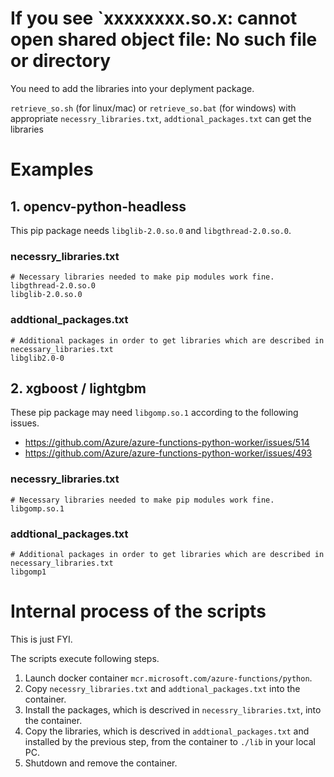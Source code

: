 # If you see `xxxxxxxx.so.x: cannot open shared object file: No such file or directory
You need to add the libraries into your deplyment package.

`retrieve_so.sh` (for linux/mac) or `retrieve_so.bat` (for windows) with appropriate `necessry_libraries.txt`, `addtional_packages.txt` can get the libraries

# Examples
## 1. opencv-python-headless
This pip package needs `libglib-2.0.so.0` and `libgthread-2.0.so.0`.

### necessry_libraries.txt
```
# Necessary libraries needed to make pip modules work fine.
libgthread-2.0.so.0
libglib-2.0.so.0
```

### addtional_packages.txt
```
# Additional packages in order to get libraries which are described in necessary_libraries.txt
libglib2.0-0
```

## 2. xgboost / lightgbm
These pip package may need `libgomp.so.1` according to the following issues.

  - https://github.com/Azure/azure-functions-python-worker/issues/514
  - https://github.com/Azure/azure-functions-python-worker/issues/493

### necessry_libraries.txt
```
# Necessary libraries needed to make pip modules work fine.
libgomp.so.1
```

### addtional_packages.txt
```
# Additional packages in order to get libraries which are described in necessary_libraries.txt
libgomp1
```

# Internal process of the scripts
This is just FYI.

The scripts execute following steps.

  1. Launch docker container `mcr.microsoft.com/azure-functions/python`.
  1. Copy `necessry_libraries.txt` and `addtional_packages.txt` into the container.
  1. Install the packages, which is descrived in `necessry_libraries.txt`, into the container.
  1. Copy the libraries, which is descrived in `addtional_packages.txt` and installed by the previous step, from the container to `./lib` in your local PC.
  1. Shutdown and remove the container.

